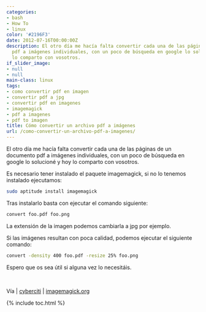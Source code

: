 ```yaml
---
categories:
- bash
- How To
- linux
color: '#2196F3'
date: 2012-07-16T00:00:00Z
description: El otro día me hacía falta convertir cada una de las páginas de un documento
  pdf a imágenes individuales, con un poco de búsqueda en google lo solucioné y hoy
  lo comparto con vosotros.
if_slider_image:
- null
- null
main-class: linux
tags:
- como convertir pdf en imagen
- convertir pdf a jpg
- convertir pdf en imagenes
- imagemagick
- pdf a imagenes
- pdf to imagen
title: Cómo convertir un archivo pdf a imágenes
url: /como-convertir-un-archivo-pdf-a-imagenes/
---
```


<figure>
<amp-img on="tap:lightbox1" role="button" tabindex="0" layout="responsive" title="sh" src="/assets/img/2012/07/sh1.png" alt="" width="128px" height="128px" />
</figure>

El otro día me hacía falta convertir cada una de las páginas de un documento pdf a imágenes individuales, con un poco de búsqueda en google lo solucioné y hoy lo comparto con vosotros.

Es necesario tener instalado el paquete imagemagick, si no lo tenemos instalado ejecutamos:

```bash
sudo aptitude install imagemagick
```

Tras instalarlo basta con ejecutar el comando siguiente:

```bash
convert foo.pdf foo.png
```

La extensión de la imagen podemos cambiarla a jpg por ejemplo.

Si las imágenes resultan con poca calidad, podemos ejecutar el siguiente comando:

```bash
convert -density 400 foo.pdf -resize 25% foo.png
```

Espero que os sea útil si alguna vez lo necesitáis.

&nbsp;

Vía | <a href="http://www.cyberciti.biz/faq/howto-convert-a-pdf-file-to-an-image/" target="_blank">cyberciti</a> | <a href="http://www.imagemagick.org/discourse-server/viewtopic.php?f=10&t=13371" target="_blank">imagemagick.org</a>

{% include toc.html %}

